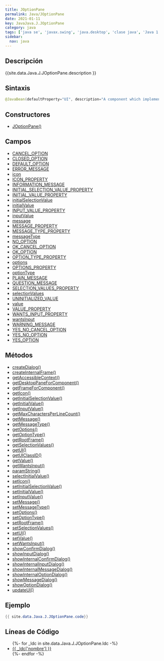 ```yaml
---
title: JOptionPane
permalink: Java/JOptionPane
date: 2021-01-11
key: JavaJava.J.JOptionPane
category: java
tags: ['java se', 'javax.swing', 'java.desktop', 'clase java', 'Java 1.2']
sidebar: 
  nav: java
---
```


## Descripción
{{site.data.Java.J.JOptionPane.description }}

## Sintaxis
~~~java
@JavaBean(defaultProperty="UI", description="A component which implements standard dialog box controls.") public class JOptionPane extends JComponent implements Accessible
~~~

## Constructores
* [JOptionPane()](/Java/JOptionPane/JOptionPane/)

## Campos
* [CANCEL_OPTION](/Java/JOptionPane/CANCEL_OPTION)
* [CLOSED_OPTION](/Java/JOptionPane/CLOSED_OPTION)
* [DEFAULT_OPTION](/Java/JOptionPane/DEFAULT_OPTION)
* [ERROR_MESSAGE](/Java/JOptionPane/ERROR_MESSAGE)
* [icon](/Java/JOptionPane/icon)
* [ICON_PROPERTY](/Java/JOptionPane/ICON_PROPERTY)
* [INFORMATION_MESSAGE](/Java/JOptionPane/INFORMATION_MESSAGE)
* [INITIAL_SELECTION_VALUE_PROPERTY](/Java/JOptionPane/INITIAL_SELECTION_VALUE_PROPERTY)
* [INITIAL_VALUE_PROPERTY](/Java/JOptionPane/INITIAL_VALUE_PROPERTY)
* [initialSelectionValue](/Java/JOptionPane/initialSelectionValue)
* [initialValue](/Java/JOptionPane/initialValue)
* [INPUT_VALUE_PROPERTY](/Java/JOptionPane/INPUT_VALUE_PROPERTY)
* [inputValue](/Java/JOptionPane/inputValue)
* [message](/Java/JOptionPane/message)
* [MESSAGE_PROPERTY](/Java/JOptionPane/MESSAGE_PROPERTY)
* [MESSAGE_TYPE_PROPERTY](/Java/JOptionPane/MESSAGE_TYPE_PROPERTY)
* [messageType](/Java/JOptionPane/messageType)
* [NO_OPTION](/Java/JOptionPane/NO_OPTION)
* [OK_CANCEL_OPTION](/Java/JOptionPane/OK_CANCEL_OPTION)
* [OK_OPTION](/Java/JOptionPane/OK_OPTION)
* [OPTION_TYPE_PROPERTY](/Java/JOptionPane/OPTION_TYPE_PROPERTY)
* [options](/Java/JOptionPane/options)
* [OPTIONS_PROPERTY](/Java/JOptionPane/OPTIONS_PROPERTY)
* [optionType](/Java/JOptionPane/optionType)
* [PLAIN_MESSAGE](/Java/JOptionPane/PLAIN_MESSAGE)
* [QUESTION_MESSAGE](/Java/JOptionPane/QUESTION_MESSAGE)
* [SELECTION_VALUES_PROPERTY](/Java/JOptionPane/SELECTION_VALUES_PROPERTY)
* [selectionValues](/Java/JOptionPane/selectionValues)
* [UNINITIALIZED_VALUE](/Java/JOptionPane/UNINITIALIZED_VALUE)
* [value](/Java/JOptionPane/value)
* [VALUE_PROPERTY](/Java/JOptionPane/VALUE_PROPERTY)
* [WANTS_INPUT_PROPERTY](/Java/JOptionPane/WANTS_INPUT_PROPERTY)
* [wantsInput](/Java/JOptionPane/wantsInput)
* [WARNING_MESSAGE](/Java/JOptionPane/WARNING_MESSAGE)
* [YES_NO_CANCEL_OPTION](/Java/JOptionPane/YES_NO_CANCEL_OPTION)
* [YES_NO_OPTION](/Java/JOptionPane/YES_NO_OPTION)
* [YES_OPTION](/Java/JOptionPane/YES_OPTION)

## Métodos
* [createDialog()](/Java/JOptionPane/createDialog)
* [createInternalFrame()](/Java/JOptionPane/createInternalFrame)
* [getAccessibleContext()](/Java/JOptionPane/getAccessibleContext)
* [getDesktopPaneForComponent()](/Java/JOptionPane/getDesktopPaneForComponent)
* [getFrameForComponent()](/Java/JOptionPane/getFrameForComponent)
* [getIcon()](/Java/JOptionPane/getIcon)
* [getInitialSelectionValue()](/Java/JOptionPane/getInitialSelectionValue)
* [getInitialValue()](/Java/JOptionPane/getInitialValue)
* [getInputValue()](/Java/JOptionPane/getInputValue)
* [getMaxCharactersPerLineCount()](/Java/JOptionPane/getMaxCharactersPerLineCount)
* [getMessage()](/Java/JOptionPane/getMessage)
* [getMessageType()](/Java/JOptionPane/getMessageType)
* [getOptions()](/Java/JOptionPane/getOptions)
* [getOptionType()](/Java/JOptionPane/getOptionType)
* [getRootFrame()](/Java/JOptionPane/getRootFrame)
* [getSelectionValues()](/Java/JOptionPane/getSelectionValues)
* [getUI()](/Java/JOptionPane/getUI)
* [getUIClassID()](/Java/JOptionPane/getUIClassID)
* [getValue()](/Java/JOptionPane/getValue)
* [getWantsInput()](/Java/JOptionPane/getWantsInput)
* [paramString()](/Java/JOptionPane/paramString)
* [selectInitialValue()](/Java/JOptionPane/selectInitialValue)
* [setIcon()](/Java/JOptionPane/setIcon)
* [setInitialSelectionValue()](/Java/JOptionPane/setInitialSelectionValue)
* [setInitialValue()](/Java/JOptionPane/setInitialValue)
* [setInputValue()](/Java/JOptionPane/setInputValue)
* [setMessage()](/Java/JOptionPane/setMessage)
* [setMessageType()](/Java/JOptionPane/setMessageType)
* [setOptions()](/Java/JOptionPane/setOptions)
* [setOptionType()](/Java/JOptionPane/setOptionType)
* [setRootFrame()](/Java/JOptionPane/setRootFrame)
* [setSelectionValues()](/Java/JOptionPane/setSelectionValues)
* [setUI()](/Java/JOptionPane/setUI)
* [setValue()](/Java/JOptionPane/setValue)
* [setWantsInput()](/Java/JOptionPane/setWantsInput)
* [showConfirmDialog()](/Java/JOptionPane/showConfirmDialog)
* [showInputDialog()](/Java/JOptionPane/showInputDialog)
* [showInternalConfirmDialog()](/Java/JOptionPane/showInternalConfirmDialog)
* [showInternalInputDialog()](/Java/JOptionPane/showInternalInputDialog)
* [showInternalMessageDialog()](/Java/JOptionPane/showInternalMessageDialog)
* [showInternalOptionDialog()](/Java/JOptionPane/showInternalOptionDialog)
* [showMessageDialog()](/Java/JOptionPane/showMessageDialog)
* [showOptionDialog()](/Java/JOptionPane/showOptionDialog)
* [updateUI()](/Java/JOptionPane/updateUI)

## Ejemplo
~~~java
{{ site.data.Java.J.JOptionPane.code}}
~~~

## Líneas de Código
<ul>
{%- for _ldc in site.data.Java.J.JOptionPane.ldc -%}
   <li>
       <a href="{{_ldc['url'] }}">{{ _ldc['nombre'] }}</a>
   </li>
{%- endfor -%}
</ul>
